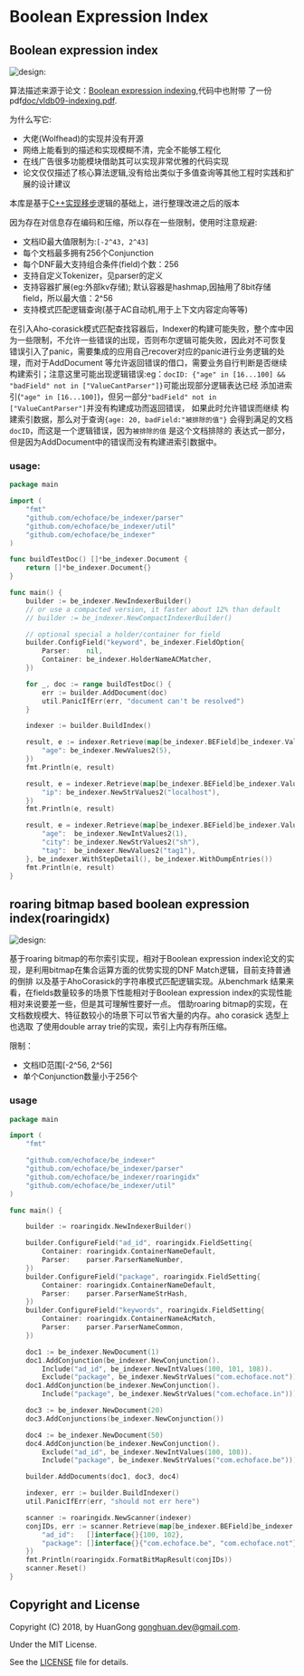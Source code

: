 # Boolean Expression Index

## Boolean expression index

![design](./doc/yahoo-indexer.png):

算法描述来源于论文：[Boolean expression indexing](https://theory.stanford.edu/~sergei/papers/vldb09-indexing.pdf),代码中也附带
了一份pdf[doc/vldb09-indexing.pdf](doc/vldb09-indexing.pdf).

为什么写它:
- 大佬(Wolfhead)的实现并没有开源
- 网络上能看到的描述和实现模糊不清，完全不能够工程化
- 在线广告很多功能模块借助其可以实现非常优雅的代码实现
- 论文仅仅描述了核心算法逻辑,没有给出类似于多值查询等其他工程时实践和扩展的设计建议

本库是基于[C++实现移步](https://github.com/echoface/ltio/blob/master/components/boolean_indexer)逻辑的基础上，进行整理改进之后的版本

因为存在对信息存在编码和压缩，所以存在一些限制，使用时注意规避:
- 文档ID最大值限制为:`[-2^43, 2^43]`
- 每个文档最多拥有256个Conjunction
- 每个DNF最大支持组合条件(field)个数：256
- 支持自定义Tokenizer，见parser的定义
- 支持容器扩展(eg:外部kv存储); 默认容器是hashmap,因抽用了8bit存储field，所以最大值：2^56
- 支持模式匹配逻辑查询(基于AC自动机,用于上下文内容定向等等)

在引入Aho-corasick模式匹配查找容器后，Indexer的构建可能失败，整个库中因为一些限制，不允许一些错误的出现，否则布尔逻辑可能失败，因此对不可恢复
错误引入了panic，需要集成的应用自己recover对应的panic进行业务逻辑的处理，而对于AddDocument 等允许返回错误的借口，需要业务自行判断是否继续
构建索引；注意这里可能出现逻辑错误:eg：`docID: {"age" in [16...100] && "badField" not in ["ValueCantParser"]}`可能出现部分逻辑表达已经
添加进索引(`"age" in [16...100]`)，但另一部分`"badField" not in ["ValueCantParser"]`并没有构建成功而返回错误， 如果此时允许错误而继续
构建索引数据，那么对于查询`{age: 20, badField:"被排除的值"}` 会得到满足的文档`docID`，而这是一个逻辑错误，因为`被排除的值` 是这个文档排除的
表达式一部分，但是因为AddDocument中的错误而没有构建进索引数据中。

### usage:

```go
package main

import (
	"fmt"
	"github.com/echoface/be_indexer/parser"
	"github.com/echoface/be_indexer/util"
	"github.com/echoface/be_indexer"
)

func buildTestDoc() []*be_indexer.Document {
	return []*be_indexer.Document{}
}

func main() {
	builder := be_indexer.NewIndexerBuilder()
	// or use a compacted version, it faster about 12% than default
	// builder := be_indexer.NewCompactIndexerBuilder()

	// optional special a holder/container for field
	builder.ConfigField("keyword", be_indexer.FieldOption{
		Parser:    nil,
		Container: be_indexer.HolderNameACMatcher,
	})

	for _, doc := range buildTestDoc() {
		err := builder.AddDocument(doc)
		util.PanicIfErr(err, "document can't be resolved")
	}

	indexer := builder.BuildIndex()

	result, e := indexer.Retrieve(map[be_indexer.BEField]be_indexer.Values{
		"age": be_indexer.NewValues2(5),
	})
	fmt.Println(e, result)

	result, e = indexer.Retrieve(map[be_indexer.BEField]be_indexer.Values{
		"ip": be_indexer.NewStrValues2("localhost"),
	})
	fmt.Println(e, result)

	result, e = indexer.Retrieve(map[be_indexer.BEField]be_indexer.Values{
		"age":  be_indexer.NewIntValues2(1),
		"city": be_indexer.NewStrValues2("sh"),
		"tag":  be_indexer.NewValues2("tag1"),
	}, be_indexer.WithStepDetail(), be_indexer.WithDumpEntries())
	fmt.Println(e, result)
}
```


## roaring bitmap based boolean expression index(roaringidx)

![design](./doc/indexer_design.png):

基于roaring bitmap的布尔索引实现，相对于Boolean expression index论文的实现，是利用bitmap在集合运算方面的优势实现的DNF Match逻辑，目前支持普通的倒排
以及基于AhoCorasick的字符串模式匹配逻辑实现。从benchmark 结果来看，在fields数量较多的场景下性能相对于Boolean expression index的实现性能
相对来说要差一些，但是其可理解性要好一点。 借助roaring bitmap的实现，在文档数规模大、特征数较小的场景下可以节省大量的内存。aho corasick 选型上也选取
了使用double array trie的实现，索引上内存有所压缩。

限制：
- 文档ID范围[-2^56, 2^56]
- 单个Conjunction数量小于256个

### usage
```go
package main

import (
	"fmt"

	"github.com/echoface/be_indexer"
	"github.com/echoface/be_indexer/parser"
	"github.com/echoface/be_indexer/roaringidx"
	"github.com/echoface/be_indexer/util"
)

func main() {

	builder := roaringidx.NewIndexerBuilder()

	builder.ConfigureField("ad_id", roaringidx.FieldSetting{
		Container: roaringidx.ContainerNameDefault,
		Parser:    parser.ParserNameNumber,
	})
	builder.ConfigureField("package", roaringidx.FieldSetting{
		Container: roaringidx.ContainerNameDefault,
		Parser:    parser.ParserNameStrHash,
	})
	builder.ConfigureField("keywords", roaringidx.FieldSetting{
		Container: roaringidx.ContainerNameAcMatch,
		Parser:    parser.ParserNameCommon,
	})

	doc1 := be_indexer.NewDocument(1)
	doc1.AddConjunction(be_indexer.NewConjunction().
		Include("ad_id", be_indexer.NewIntValues(100, 101, 108)).
		Exclude("package", be_indexer.NewStrValues("com.echoface.not")))
	doc1.AddConjunction(be_indexer.NewConjunction().
		Include("package", be_indexer.NewStrValues("com.echoface.in")))

	doc3 := be_indexer.NewDocument(20)
	doc3.AddConjunctions(be_indexer.NewConjunction())

	doc4 := be_indexer.NewDocument(50)
	doc4.AddConjunction(be_indexer.NewConjunction().
		Exclude("ad_id", be_indexer.NewIntValues(100, 108)).
		Include("package", be_indexer.NewStrValues("com.echoface.be")))

	builder.AddDocuments(doc1, doc3, doc4)

	indexer, err := builder.BuildIndexer()
	util.PanicIfErr(err, "should not err here")

	scanner := roaringidx.NewScanner(indexer)
	conjIDs, err := scanner.Retrieve(map[be_indexer.BEField]be_indexer.Values{
		"ad_id":   []interface{}{100, 102},
		"package": []interface{}{"com.echoface.be", "com.echoface.not"},
	})
	fmt.Println(roaringidx.FormatBitMapResult(conjIDs))
	scanner.Reset()
}
```


## Copyright and License

Copyright (C) 2018, by HuanGong [gonghuan.dev@gmail.com](mailto:gonghuan.dev@gmail.com).

Under the MIT License.

See the [LICENSE](LICENSE) file for details.

